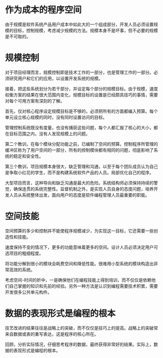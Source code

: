 # 作为成本的程序空间

由于规模是软件系统产品用户成本中如此大的一个组成部分，开发人员必须设置规模的目标，控制规模，考虑减少规模的方法。规模本身不是坏事，但不必要的规模是不可取的。

# 规模控制

对于项目经理而言，规模控制即是技术工作的一部分，也是管理工作的一部分。必须研究用户和它们的应用，以设置开发系统的规模。

接着，把这些系统划分为若干部分，并设定每个部分的规模目标。由于规模，速度权衡方案的结果在很大范围内变化，规模目标的设置是已经颇具技巧的事情，需要对每个可用方案有深刻的了解。


首先，仅对核心程序设定规模目标是不够的，必须把所有的方面都编入预算。每个单元设立核心规模的同时，没有同时设置访问的目标。

管理控制系统既没有度量，也没有捕获这些问题，每个人都汇报了核心的大小，都在目标范围之内，没有人发现规模上的问题。

第二个教训，在每个模块分配功能之前，已编制了空间的预算。控制程序所管理的缓冲区称为了用户空间的一部分，所有的控制模块都有相同的问题，彻底影响了系统的稳定和安全性。

第三个教训，项目规模本身很大，缺乏管理和沟通，以至于每个团队成员认为自己是争取小红花的学生，而不是构建系统软件产品的人员。局部优化自己的程序。

大型项目而言，这种导向和缺乏沟通是最大的危险。系统结构师必须保持持续的警觉，确保连贯的系统完整性。监督机制之外，是实现人员自身的态度问题，培养开发人员从系统整体出发，面向用户的态度是软件编程管理人员最重要的职能。

# 空间技能

空间预算的多少和控制并不能使程序规模减少，为实现这一目标，它还需要一些创造性和技能。

速度保持不变的情况下，更多的功能意味着更多的空间。设计人员必须决定用户可选项目的粗细程度。

将功能分解到很小的模块会耗费空间和降低性能。很难用小型系统的模块构造出非常高效的系统。

考虑空间-时间的折中，一是确保他们在编程技能上得到培训，而不仅仅是依赖他们自己掌握的知识和先前的经验。另外一种方法是认识到编程需要技术积累，需要开发很多公共单元构件。

# 数据的表现形式是编程的根本

技艺改进的结果往往是战略上的突破，而不仅仅是技巧上的提高。战略上的突破常来自数据或表的重写表达，这是程序的核心所在。

回顾，分析实际情况，仔细思考程序的数据，最终获得非常好的结果。实际上，数据的表现形式是编程的根本。



